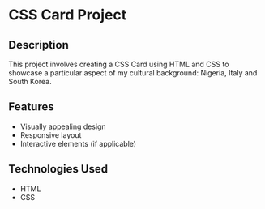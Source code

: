 # CSS Card Project

## Description
This project involves creating a CSS Card using HTML and CSS to showcase a particular aspect of my cultural background: Nigeria, Italy and South Korea.

## Features
- Visually appealing design
- Responsive layout
- Interactive elements (if applicable)

## Technologies Used
- HTML
- CSS
